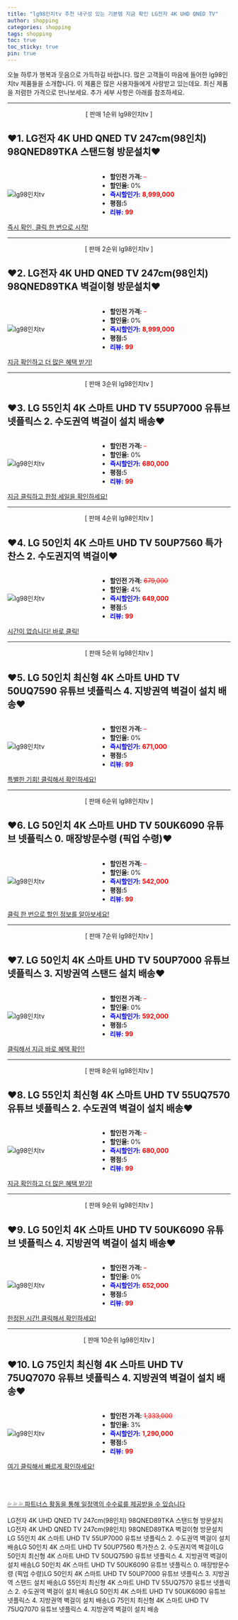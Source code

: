 ```yaml
---
title: "lg98인치tv 추천 내구성 있는 기본템 지금 확인 LG전자 4K UHD QNED TV"
author: shopping
categories: shopping
tags: shopping
toc: true
toc_sticky: true
pin: true
---
```

오늘 하루가 행복과 웃음으로 가득하길 바랍니다. 많은 고객들이 마음에 들어한 lg98인치tv 제품들을 소개합니다. 이 제품은 많은 사용자들에게 사랑받고 있는데요. 최신 제품을 저렴한 가격으로 만나보세요. 추가 세부 사항은 아래를 참조하세요.

---
<p class="toplist" style="margin: 0 auto; display: block; width: fit-content;">[ 판매 1순위 lg98인치tv ]</p>

<h2><strong>❤️1. LG전자 4K UHD QNED TV 247cm(98인치) 98QNED89TKA 스탠드형 방문설치❤️</strong></h2>

<div style="display: flex; align-items: center;">
    <div style="flex: 0.4;">
        <img src="https://thumbnail8.coupangcdn.com/thumbnails/remote/230x230ex/image/vendor_inventory/3954/74cd7eaabfea64ad5e19a41f7e1c188ed0e93e5cfd0eef732fd91f464327.jpg" alt="lg98인치tv" style="max-width: 100%;">
    </div>
    <div style="flex: 0.6; margin-left: 10px;">
        <ul>
            <li><strong>할인전 가격:</strong> <del style="color: red;">-</del></li>
            <li><strong>할인율:</strong> 0%</li>
            <li><span style='color:blue'><strong>즉시할인가:</strong></span> <span style='color:red'><strong>8,999,000</strong></span></li>
            <li><strong>평점:</strong>5</li>
            <li><span style='color:blue'><strong>리뷰:</strong></span> <span style='color:red'><strong>99</strong></span></li>
        </ul>
    </div>
</div>
<div class="center">
    <a href="https://William4Davisa.github.io?lptag=AF9450613&subid=githubio&pageKey=8180451273&traceid=V0-153&itemId=23385264774&vendorItemId=90558394874" class="myButton">
        즉시 확인, 클릭 한 번으로 시작!
    </a>
</div>


---
<p class="toplist" style="margin: 0 auto; display: block; width: fit-content;">[ 판매 2순위 lg98인치tv ]</p>

<h2><strong>❤️2. LG전자 4K UHD QNED TV 247cm(98인치) 98QNED89TKA 벽걸이형 방문설치❤️</strong></h2>

<div style="display: flex; align-items: center;">
    <div style="flex: 0.4;">
        <img src="https://thumbnail9.coupangcdn.com/thumbnails/remote/230x230ex/image/vendor_inventory/721c/17cb8f3beb863e3af99c42cbfb101bfc6b75203c7e6d270710817dabc5e1.jpg" alt="lg98인치tv" style="max-width: 100%;">
    </div>
    <div style="flex: 0.6; margin-left: 10px;">
        <ul>
            <li><strong>할인전 가격:</strong> <del style="color: red;">-</del></li>
            <li><strong>할인율:</strong> 0%</li>
            <li><span style='color:blue'><strong>즉시할인가:</strong></span> <span style='color:red'><strong>8,999,000</strong></span></li>
            <li><strong>평점:</strong>5</li>
            <li><span style='color:blue'><strong>리뷰:</strong></span> <span style='color:red'><strong>99</strong></span></li>
        </ul>
    </div>
</div>
<div class="center">
    <a href="https://William4Davisa.github.io?lptag=AF9450613&subid=githubio&pageKey=8180451273&traceid=V0-153&itemId=23385264777&vendorItemId=90558413131" class="myButton">
        지금 확인하고 더 많은 혜택 받기!
    </a>
</div>


---
<p class="toplist" style="margin: 0 auto; display: block; width: fit-content;">[ 판매 3순위 lg98인치tv ]</p>

<h2><strong>❤️3. LG 55인치 4K 스마트 UHD TV 55UP7000 유튜브 넷플릭스 2. 수도권역 벽걸이 설치 배송❤️</strong></h2>

<div style="display: flex; align-items: center;">
    <div style="flex: 0.4;">
        <img src="https://thumbnail9.coupangcdn.com/thumbnails/remote/230x230ex/image/vendor_inventory/c16c/c14610424b2b78b6061e9c0de5fc9c5aa1974fc16cd994dbb1af13f947d0.jpg" alt="lg98인치tv" style="max-width: 100%;">
    </div>
    <div style="flex: 0.6; margin-left: 10px;">
        <ul>
            <li><strong>할인전 가격:</strong> <del style="color: red;">-</del></li>
            <li><strong>할인율:</strong> 0%</li>
            <li><span style='color:blue'><strong>즉시할인가:</strong></span> <span style='color:red'><strong>680,000</strong></span></li>
            <li><strong>평점:</strong>5</li>
            <li><span style='color:blue'><strong>리뷰:</strong></span> <span style='color:red'><strong>99</strong></span></li>
        </ul>
    </div>
</div>
<div class="center">
    <a href="https://William4Davisa.github.io?lptag=AF9450613&subid=githubio&pageKey=8043042016&traceid=V0-153&itemId=22526159190&vendorItemId=89568171362" class="myButton">
        지금 클릭하고 한정 세일을 확인하세요!
    </a>
</div>


---
<p class="toplist" style="margin: 0 auto; display: block; width: fit-content;">[ 판매 4순위 lg98인치tv ]</p>

<h2><strong>❤️4. LG 50인치 4K 스마트 UHD TV 50UP7560 특가찬스 2. 수도권지역 벽걸이❤️</strong></h2>

<div style="display: flex; align-items: center;">
    <div style="flex: 0.4;">
        <img src="https://thumbnail9.coupangcdn.com/thumbnails/remote/230x230ex/image/vendor_inventory/0e87/d6e6e2b20f1a8c6d2795ecf04ce7fe1a7bebd105d4ac8271654b356f2fd2.jpg" alt="lg98인치tv" style="max-width: 100%;">
    </div>
    <div style="flex: 0.6; margin-left: 10px;">
        <ul>
            <li><strong>할인전 가격:</strong> <del style="color: red;">679,000</del></li>
            <li><strong>할인율:</strong> 4%</li>
            <li><span style='color:blue'><strong>즉시할인가:</strong></span> <span style='color:red'><strong>649,000</strong></span></li>
            <li><strong>평점:</strong>5</li>
            <li><span style='color:blue'><strong>리뷰:</strong></span> <span style='color:red'><strong>99</strong></span></li>
        </ul>
    </div>
</div>
<div class="center">
    <a href="https://William4Davisa.github.io?lptag=AF9450613&subid=githubio&pageKey=7893177890&traceid=V0-153&itemId=21614681126&vendorItemId=88665788806" class="myButton">
        시간이 없습니다! 바로 클릭!
    </a>
</div>


---
<p class="toplist" style="margin: 0 auto; display: block; width: fit-content;">[ 판매 5순위 lg98인치tv ]</p>

<h2><strong>❤️5. LG 50인치 최신형 4K 스마트 UHD TV 50UQ7590 유튜브 넷플릭스 4. 지방권역 벽걸이 설치 배송❤️</strong></h2>

<div style="display: flex; align-items: center;">
    <div style="flex: 0.4;">
        <img src="https://thumbnail9.coupangcdn.com/thumbnails/remote/230x230ex/image/vendor_inventory/c16c/c14610424b2b78b6061e9c0de5fc9c5aa1974fc16cd994dbb1af13f947d0.jpg" alt="lg98인치tv" style="max-width: 100%;">
    </div>
    <div style="flex: 0.6; margin-left: 10px;">
        <ul>
            <li><strong>할인전 가격:</strong> <del style="color: red;">-</del></li>
            <li><strong>할인율:</strong> 0%</li>
            <li><span style='color:blue'><strong>즉시할인가:</strong></span> <span style='color:red'><strong>671,000</strong></span></li>
            <li><strong>평점:</strong>5</li>
            <li><span style='color:blue'><strong>리뷰:</strong></span> <span style='color:red'><strong>99</strong></span></li>
        </ul>
    </div>
</div>
<div class="center">
    <a href="https://William4Davisa.github.io?lptag=AF9450613&subid=githubio&pageKey=8043041817&traceid=V0-153&itemId=22526158127&vendorItemId=89568175840" class="myButton">
        특별한 기회! 클릭해서 확인하세요!
    </a>
</div>


---
<p class="toplist" style="margin: 0 auto; display: block; width: fit-content;">[ 판매 6순위 lg98인치tv ]</p>

<h2><strong>❤️6. LG 50인치 4K 스마트 UHD TV 50UK6090 유튜브 넷플릭스 0. 매장방문수령 (픽업 수령)❤️</strong></h2>

<div style="display: flex; align-items: center;">
    <div style="flex: 0.4;">
        <img src="https://thumbnail10.coupangcdn.com/thumbnails/remote/230x230ex/image/vendor_inventory/5d7d/4c011e93f0b2ab552ed98306bc3eaecff3eb69f60cd38778b7d6560e9981.jpg" alt="lg98인치tv" style="max-width: 100%;">
    </div>
    <div style="flex: 0.6; margin-left: 10px;">
        <ul>
            <li><strong>할인전 가격:</strong> <del style="color: red;">-</del></li>
            <li><strong>할인율:</strong> 0%</li>
            <li><span style='color:blue'><strong>즉시할인가:</strong></span> <span style='color:red'><strong>542,000</strong></span></li>
            <li><strong>평점:</strong>5</li>
            <li><span style='color:blue'><strong>리뷰:</strong></span> <span style='color:red'><strong>99</strong></span></li>
        </ul>
    </div>
</div>
<div class="center">
    <a href="https://William4Davisa.github.io?lptag=AF9450613&subid=githubio&pageKey=8043042211&traceid=V0-153&itemId=22526160587&vendorItemId=89568178117" class="myButton">
        클릭 한 번으로 할인 정보를 알아보세요!
    </a>
</div>


---
<p class="toplist" style="margin: 0 auto; display: block; width: fit-content;">[ 판매 7순위 lg98인치tv ]</p>

<h2><strong>❤️7. LG 50인치 4K 스마트 UHD TV 50UP7000 유튜브 넷플릭스 3. 지방권역 스탠드 설치 배송❤️</strong></h2>

<div style="display: flex; align-items: center;">
    <div style="flex: 0.4;">
        <img src="https://thumbnail10.coupangcdn.com/thumbnails/remote/230x230ex/image/vendor_inventory/5d7d/4c011e93f0b2ab552ed98306bc3eaecff3eb69f60cd38778b7d6560e9981.jpg" alt="lg98인치tv" style="max-width: 100%;">
    </div>
    <div style="flex: 0.6; margin-left: 10px;">
        <ul>
            <li><strong>할인전 가격:</strong> <del style="color: red;">-</del></li>
            <li><strong>할인율:</strong> 0%</li>
            <li><span style='color:blue'><strong>즉시할인가:</strong></span> <span style='color:red'><strong>592,000</strong></span></li>
            <li><strong>평점:</strong>5</li>
            <li><span style='color:blue'><strong>리뷰:</strong></span> <span style='color:red'><strong>99</strong></span></li>
        </ul>
    </div>
</div>
<div class="center">
    <a href="https://William4Davisa.github.io?lptag=AF9450613&subid=githubio&pageKey=8043041735&traceid=V0-153&itemId=22526157751&vendorItemId=89568176440" class="myButton">
        클릭해서 지금 바로 혜택 확인!
    </a>
</div>


---
<p class="toplist" style="margin: 0 auto; display: block; width: fit-content;">[ 판매 8순위 lg98인치tv ]</p>

<h2><strong>❤️8. LG 55인치 최신형 4K 스마트 UHD TV 55UQ7570 유튜브 넷플릭스 2. 수도권역 벽걸이 설치 배송❤️</strong></h2>

<div style="display: flex; align-items: center;">
    <div style="flex: 0.4;">
        <img src="https://thumbnail10.coupangcdn.com/thumbnails/remote/230x230ex/image/vendor_inventory/5d7d/4c011e93f0b2ab552ed98306bc3eaecff3eb69f60cd38778b7d6560e9981.jpg" alt="lg98인치tv" style="max-width: 100%;">
    </div>
    <div style="flex: 0.6; margin-left: 10px;">
        <ul>
            <li><strong>할인전 가격:</strong> <del style="color: red;">-</del></li>
            <li><strong>할인율:</strong> 0%</li>
            <li><span style='color:blue'><strong>즉시할인가:</strong></span> <span style='color:red'><strong>680,000</strong></span></li>
            <li><strong>평점:</strong>5</li>
            <li><span style='color:blue'><strong>리뷰:</strong></span> <span style='color:red'><strong>99</strong></span></li>
        </ul>
    </div>
</div>
<div class="center">
    <a href="https://William4Davisa.github.io?lptag=AF9450613&subid=githubio&pageKey=8043039096&traceid=V0-153&itemId=22526145061&vendorItemId=89568161395" class="myButton">
        지금 확인하고 더 많은 혜택 받기!
    </a>
</div>


---
<p class="toplist" style="margin: 0 auto; display: block; width: fit-content;">[ 판매 9순위 lg98인치tv ]</p>

<h2><strong>❤️9. LG 50인치 4K 스마트 UHD TV 50UK6090 유튜브 넷플릭스 4. 지방권역 벽걸이 설치 배송❤️</strong></h2>

<div style="display: flex; align-items: center;">
    <div style="flex: 0.4;">
        <img src="https://thumbnail10.coupangcdn.com/thumbnails/remote/230x230ex/image/vendor_inventory/5d7d/4c011e93f0b2ab552ed98306bc3eaecff3eb69f60cd38778b7d6560e9981.jpg" alt="lg98인치tv" style="max-width: 100%;">
    </div>
    <div style="flex: 0.6; margin-left: 10px;">
        <ul>
            <li><strong>할인전 가격:</strong> <del style="color: red;">-</del></li>
            <li><strong>할인율:</strong> 0%</li>
            <li><span style='color:blue'><strong>즉시할인가:</strong></span> <span style='color:red'><strong>652,000</strong></span></li>
            <li><strong>평점:</strong>5</li>
            <li><span style='color:blue'><strong>리뷰:</strong></span> <span style='color:red'><strong>99</strong></span></li>
        </ul>
    </div>
</div>
<div class="center">
    <a href="https://William4Davisa.github.io?lptag=AF9450613&subid=githubio&pageKey=8043042211&traceid=V0-153&itemId=22526160582&vendorItemId=89568178092" class="myButton">
        한정된 시간! 클릭해서 확인하세요!
    </a>
</div>


---
<p class="toplist" style="margin: 0 auto; display: block; width: fit-content;">[ 판매 10순위 lg98인치tv ]</p>

<h2><strong>❤️10. LG 75인치 최신형 4K 스마트 UHD TV 75UQ7070 유튜브 넷플릭스 4. 지방권역 벽걸이 설치 배송❤️</strong></h2>

<div style="display: flex; align-items: center;">
    <div style="flex: 0.4;">
        <img src="https://thumbnail10.coupangcdn.com/thumbnails/remote/230x230ex/image/vendor_inventory/5d7d/4c011e93f0b2ab552ed98306bc3eaecff3eb69f60cd38778b7d6560e9981.jpg" alt="lg98인치tv" style="max-width: 100%;">
    </div>
    <div style="flex: 0.6; margin-left: 10px;">
        <ul>
            <li><strong>할인전 가격:</strong> <del style="color: red;">1,333,000</del></li>
            <li><strong>할인율:</strong> 3%</li>
            <li><span style='color:blue'><strong>즉시할인가:</strong></span> <span style='color:red'><strong>1,290,000</strong></span></li>
            <li><strong>평점:</strong>5</li>
            <li><span style='color:blue'><strong>리뷰:</strong></span> <span style='color:red'><strong>99</strong></span></li>
        </ul>
    </div>
</div>
<div class="center">
    <a href="https://William4Davisa.github.io?lptag=AF9450613&subid=githubio&pageKey=8043036359&traceid=V0-153&itemId=22526131691&vendorItemId=89568147583" class="myButton">
        여기 클릭해서 빠르게 확인하세요!
    </a>
</div>

<br><br><br>[💦 💦 💦 파트너스 활동을 통해 일정액의 수수료를 제공받을 수 있습니다](https://link.coupang.com/a/bcpT2c)<br><br>LG전자 4K UHD QNED TV 247cm(98인치) 98QNED89TKA 스탠드형 방문설치LG전자 4K UHD QNED TV 247cm(98인치) 98QNED89TKA 벽걸이형 방문설치LG 55인치 4K 스마트 UHD TV 55UP7000 유튜브 넷플릭스 2. 수도권역 벽걸이 설치 배송LG 50인치 4K 스마트 UHD TV 50UP7560 특가찬스 2. 수도권지역 벽걸이LG 50인치 최신형 4K 스마트 UHD TV 50UQ7590 유튜브 넷플릭스 4. 지방권역 벽걸이 설치 배송LG 50인치 4K 스마트 UHD TV 50UK6090 유튜브 넷플릭스 0. 매장방문수령 (픽업 수령)LG 50인치 4K 스마트 UHD TV 50UP7000 유튜브 넷플릭스 3. 지방권역 스탠드 설치 배송LG 55인치 최신형 4K 스마트 UHD TV 55UQ7570 유튜브 넷플릭스 2. 수도권역 벽걸이 설치 배송LG 50인치 4K 스마트 UHD TV 50UK6090 유튜브 넷플릭스 4. 지방권역 벽걸이 설치 배송LG 75인치 최신형 4K 스마트 UHD TV 75UQ7070 유튜브 넷플릭스 4. 지방권역 벽걸이 설치 배송